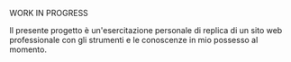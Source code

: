 WORK IN PROGRESS

Il presente progetto è un'esercitazione personale di replica di un sito web professionale con gli strumenti
e le conoscenze in mio possesso al momento.
